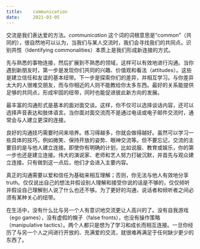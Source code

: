 ```yaml
---
title:    communication
date:     2021-03-05
---
```


交流是我们表达爱的方法。*communication* 这个词的词根意思是“common”（共同的），很自然地可以认为，当我们与某人交流时，我们会寻找我们的共同点。识别共性（Identifying commonalities）本质上是我们形成新连接的方式。

先与熟悉的事物连接，然后扩展到不熟悉的领域，这样可以有效地进行沟通。当你遇到新朋友时，第一步是发现你们共同的兴趣、价值观和看法（attitudes）。这些是建立信任和友谊的基本纽带。下一步是探索你们的差异，并相互学习。与你差异太大的人很难交朋友，而与你相近的人则不能教给你太多东西。最好的关系能提供足够的共同点，形成牢固的纽带，同时也能促进彼此新方向的发展。

最丰富的沟通形式是基本的面对面交谈。这样，你不仅可以选择谈话内容，还可以选择声音表达和肢体语言。当你面对面交流而不是通过电话或电子邮件交流时，通常会与人建立更深的连接。

良好的沟通技巧需要时间来培养。练习得越多，你就会做得越好。虽然可以学习一些具体的技巧，例如微笑、保持开放的姿势、眼神交流等。但不要忘记，交流的主要目的是与他人建立连接。即使你有明确的计划，比如说服、教育或娱乐，你的第一步也还是建立连接。伟大的演说家、老师和艺人努力打破沉默，并首先与观众建立连接。只有做到这一点后，他们才会进入主要内容。

真正的沟通需要以爱和信任为基础来相互理解；否则，你无法与他人有效地分享 truth。仅仅说出自己的想法并假设别人理解和接受你说的话是不够的，仅仅倾听并假设自己理解别人说了什么也还不够。为了更好的沟通，说话者和倾听者之间必须有某种关心的纽带。

在生活中，没有什么比与另一个人有意识地交流更让人高兴的了。没有自我游戏（ego games），没有虚假的幌子（false fronts），也没有操作策略（manipulative tactics）。两个人都只是想为了学习和成长而相互连接。一旦你经历了与另一个人之间进行开放的、充满爱的交流，就很难再满足于任何缺少更少的东西了。

